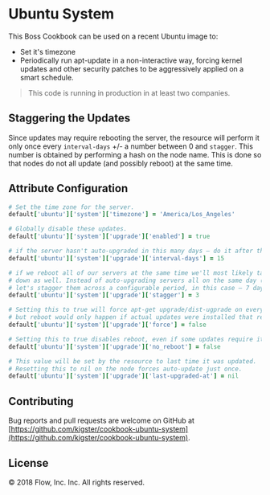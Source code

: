 # Ubuntu System

This Boss Cookbook can be used on a recent Ubuntu image to:

 * Set it's timezone
 * Periodically run apt-update in a non-interactive way, forcing kernel updates and other security patches to be aggressively applied on a smart schedule. 

> This code is running in production in at least two companies.

## Staggering the Updates

Since updates may require rebooting the server, the resource will perform it only once every `interval-days` +/- a number between 0 and `stagger`. This number is obtained by performing a hash on the node name. This is done so that nodes do not all update (and possibly reboot) at the same time.

## Attribute Configuration

```ruby
# Set the time zone for the server.
default['ubuntu']['system']['timezone'] = 'America/Los_Angeles'

# Globally disable these updates.
default['ubuntu']['system']['upgrade']['enabled'] = true

# if the server hasn't auto-upgraded in this many days — do it after this many days
default['ubuntu']['system']['upgrade']['interval-days'] = 15

# if we reboot all of our servers at the same time we'll most likely take the site
# down as well. Instead of auto-upgrading servers all on the same day (and possibly hour),
# let's stagger them across a configurable period, in this case — 7 days.
default['ubuntu']['system']['upgrade']['stagger'] = 3

# Setting this to true will force apt-get upgrade/dist-ugprade on every chef-run
# but reboot would only happen if actual updates were installed that require restart.
default['ubuntu']['system']['upgrade']['force'] = false

# Setting this to true disables reboot, even if some updates require it.
default['ubuntu']['system']['upgrade']['no_reboot'] = false

# This value will be set by the resource to last time it was updated.
# Resetting this to nil on the node forces auto-update just once.
default['ubuntu']['system']['upgrade']['last-upgraded-at'] = nil
```

## Contributing

Bug reports and pull requests are welcome on GitHub at [https://github.com/kigster/cookbook-ubuntu-system](https://github.com/kigster/cookbook-ubuntu-system).

## License

&copy; 2018 Flow, Inc. Inc. All rights reserved.

